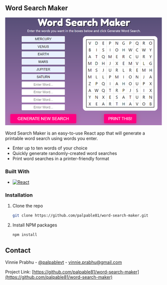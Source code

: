 <!-- ABOUT THE PROJECT -->
## Word Search Maker

[![Product Name Screen Shot][product-screenshot]](https://timely-taiyaki-2805b5.netlify.app/)

Word Search Maker is an easy-to-use React app that will generate a printable word search using words you enter.

* Enter up to ten words of your choice
* Quickly generate randomly-created word searches
* Print word searches in a printer-friendly format

### Built With

* [![React][React.js]][React-url]

### Installation

1. Clone the repo
   ```sh
   git clone https://github.com/palpable81/word-search-maker.git
   ```
2. Install NPM packages
   ```sh
   npm install
   ```
<!-- CONTACT -->
## Contact

Vinnie Prabhu - [@palpablevt](https://twitter.com/palpablevt) - vinnie.prabhu@gmail.com

Project Link: [https://github.com/palpable81/word-search-maker](https://github.com/palpable81/word-search-maker)

<!-- MARKDOWN LINKS & IMAGES -->
<!-- https://www.markdownguide.org/basic-syntax/#reference-style-links -->
[product-screenshot]: images/screenshot.png
[React.js]: https://img.shields.io/badge/React-20232A?style=for-the-badge&logo=react&logoColor=61DAFB
[React-url]: https://reactjs.org/